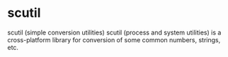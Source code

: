 # scutil
scutil (simple conversion utilities) scutil (process and system utilities) is a cross-platform library for conversion of some common numbers, strings, etc.

